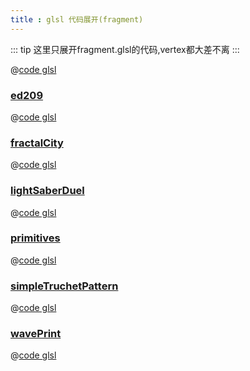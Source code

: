 ```yaml
---
title : glsl 代码展开(fragment)
---
```




::: tip 这里只展开fragment.glsl的代码,vertex都大差不离
:::

@[code glsl](../../shaders/examples/shaderToy/ed209/vertex.glsl)

### [ed209](../example/ed209.md)

@[code glsl](../../shaders/examples/shaderToy/ed209/fragment.glsl)

### [fractalCity](../example/fractalCity.md)

@[code glsl](../../shaders/examples/shaderToy/fractalCity/fragment.glsl)

### [lightSaberDuel](../example/lightSaberDuel.md)

@[code glsl](../../shaders/examples/shaderToy/lightSaberDuel/fragment.glsl)

### [primitives](../example/primitives.md)

@[code glsl](../../shaders/examples/shaderToy/primitives/fragment.glsl)

### [simpleTruchetPattern](../example/simpleTruchetPattern.md)

@[code glsl](../../shaders/examples/shaderToy/simpleTruchetPattern/fragment.glsl)

### [wavePrint](../example/wavePrint.md)

@[code glsl](../../shaders/examples/shaderToy/wavePrint/fragment.glsl)
